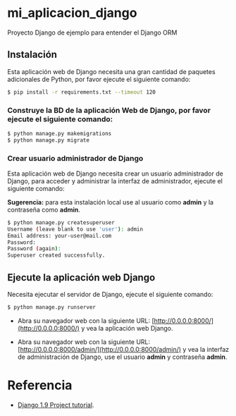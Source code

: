 # mi_aplicacion_django

Proyecto Django de ejemplo para entender el Django ORM

## Instalación

Esta aplicación web de Django necesita una gran cantidad de paquetes adicionales de Python, por favor ejecute el siguiente comando:

```bash
$ pip install -r requirements.txt --timeout 120
```

### Construye la BD de la aplicación Web de Django, por favor ejecute el siguiente comando:

```bash
$ python manage.py makemigrations
$ python manage.py migrate
```
### Crear usuario administrador de Django

Esta aplicación web de Django necesita crear un usuario administrador de Django, para acceder y administrar la interfaz de administrador, ejecute el siguiente comando:

**Sugerencia:** para esta instalación local use al usuario como **admin** y la contraseña como **admin**.

```bash
$ python manage.py createsuperuser
Username (leave blank to use 'user'): admin
Email address: your-user@mail.com
Password: 
Password (again): 
Superuser created successfully.
```

## Ejecute la aplicación web Django

Necesita ejecutar el servidor de Django, ejecute el siguiente comando:

```bash
$ python manage.py runserver
```

- Abra su navegador web con la siguiente URL: [http://0.0.0.0:8000/](http://0.0.0.0:8000/) y vea la aplicación web Django.

- Abra su navegador web con la siguiente URL: [http://0.0.0.0:8000/admin/](http://0.0.0.0:8000/admin/) y vea la interfaz de administración de Django, use el usuario **admin** y contraseña **admin**.

# Referencia

- [Django 1.9 Project tutorial](https://docs.djangoproject.com/en/1.9/intro/).
